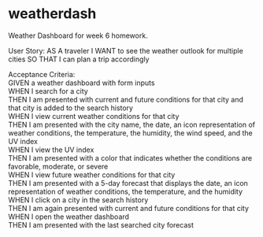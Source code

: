 # weatherdash
Weather Dashboard for week 6 homework.

User Story:
AS A traveler
I WANT to see the weather outlook for multiple cities
SO THAT I can plan a trip accordingly


Acceptance Criteria:  
GIVEN a weather dashboard with form inputs  
WHEN I search for a city  
THEN I am presented with current and future conditions for that city and that city is added to the search history  
WHEN I view current weather conditions for that city  
THEN I am presented with the city name, the date, an icon representation of weather conditions, the temperature, the humidity, the wind speed, and the UV index  
WHEN I view the UV index  
THEN I am presented with a color that indicates whether the conditions are favorable, moderate, or severe  
WHEN I view future weather conditions for that city  
THEN I am presented with a 5-day forecast that displays the date, an icon representation of weather conditions, the temperature, and the humidity  
WHEN I click on a city in the search history  
THEN I am again presented with current and future conditions for that city  
WHEN I open the weather dashboard  
THEN I am presented with the last searched city forecast  
